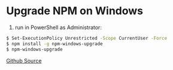Upgrade NPM on Windows
======================

1. run in PowerShell as Administrator:

~~~bash
$ Set-ExecutionPolicy Unrestricted -Scope CurrentUser -Force
$ npm install -g npm-windows-upgrade
$ npm-windows-upgrade
~~~

[Github Source](https://github.com/felixrieseberg/npm-windows-upgrade)